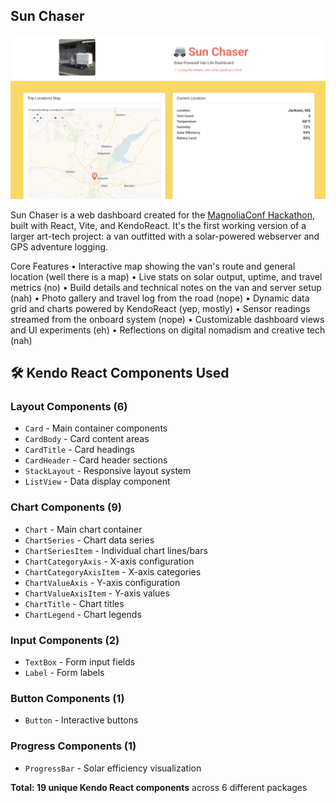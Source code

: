## Sun Chaser

![Sun Chaser Dashboard](public/screenshot.png)

Sun Chaser is a web dashboard created for the [MagnoliaConf Hackathon](https://2025.magnoliaconf.com/), built with React, Vite, and KendoReact. It's the first working version of a larger art-tech project: a van outfitted with a solar-powered webserver and GPS adventure logging.

Core Features
	•	Interactive map showing the van's route and general location (well there is a map)
	•	Live stats on solar output, uptime, and travel metrics (no)
	•	Build details and technical notes on the van and server setup (nah)
	•	Photo gallery and travel log from the road (nope)
	•	Dynamic data grid and charts powered by KendoReact (yep, mostly)
	•	Sensor readings streamed from the onboard system (nope)
	•	Customizable dashboard views and UI experiments (eh)
	•	Reflections on digital nomadism and creative tech (nah)

## 🛠️ Kendo React Components Used

### Layout Components (6)
- `Card` - Main container components
- `CardBody` - Card content areas
- `CardTitle` - Card headings
- `CardHeader` - Card header sections
- `StackLayout` - Responsive layout system
- `ListView` - Data display component

### Chart Components (9)
- `Chart` - Main chart container
- `ChartSeries` - Chart data series
- `ChartSeriesItem` - Individual chart lines/bars
- `ChartCategoryAxis` - X-axis configuration
- `ChartCategoryAxisItem` - X-axis categories
- `ChartValueAxis` - Y-axis configuration
- `ChartValueAxisItem` - Y-axis values
- `ChartTitle` - Chart titles
- `ChartLegend` - Chart legends

### Input Components (2)
- `TextBox` - Form input fields
- `Label` - Form labels

### Button Components (1)
- `Button` - Interactive buttons

### Progress Components (1)
- `ProgressBar` - Solar efficiency visualization

**Total: 19 unique Kendo React components** across 6 different packages
